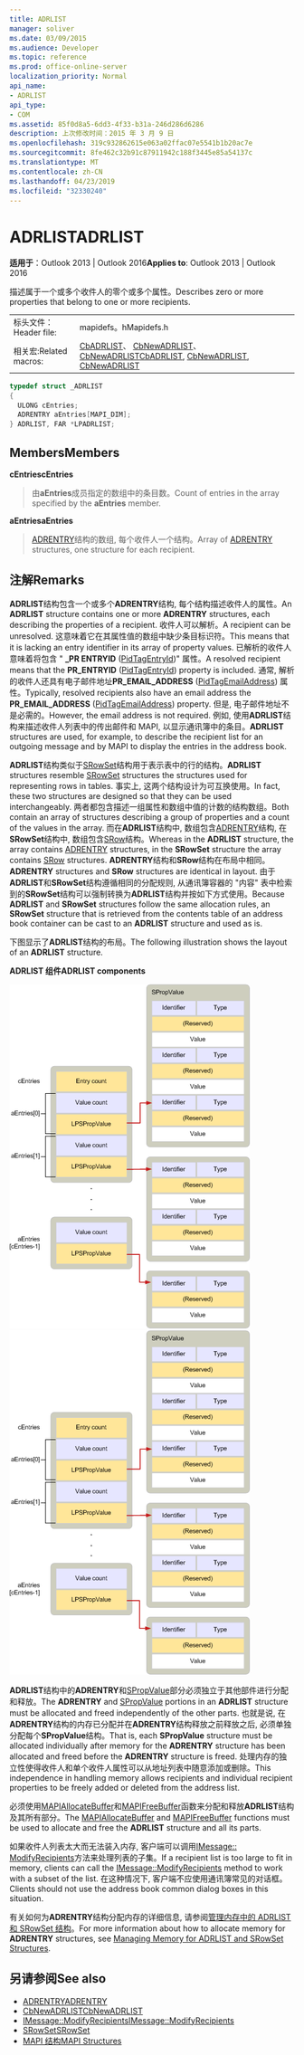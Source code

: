 ```yaml
---
title: ADRLIST
manager: soliver
ms.date: 03/09/2015
ms.audience: Developer
ms.topic: reference
ms.prod: office-online-server
localization_priority: Normal
api_name:
- ADRLIST
api_type:
- COM
ms.assetid: 85f0d8a5-6dd3-4f33-b31a-246d286d6286
description: 上次修改时间：2015 年 3 月 9 日
ms.openlocfilehash: 319c932862615e063a02ffac07e5541b1b20ac7e
ms.sourcegitcommit: 8fe462c32b91c87911942c188f3445e85a54137c
ms.translationtype: MT
ms.contentlocale: zh-CN
ms.lasthandoff: 04/23/2019
ms.locfileid: "32330240"
---
```

# <a name="adrlist"></a><span data-ttu-id="fdb59-103">ADRLIST</span><span class="sxs-lookup"><span data-stu-id="fdb59-103">ADRLIST</span></span>

<span data-ttu-id="fdb59-104">**适用于**：Outlook 2013 | Outlook 2016</span><span class="sxs-lookup"><span data-stu-id="fdb59-104">**Applies to**: Outlook 2013 | Outlook 2016</span></span> 
  
<span data-ttu-id="fdb59-105">描述属于一个或多个收件人的零个或多个属性。</span><span class="sxs-lookup"><span data-stu-id="fdb59-105">Describes zero or more properties that belong to one or more recipients.</span></span> 
  
|||
|:-----|:-----|
|<span data-ttu-id="fdb59-106">标头文件：</span><span class="sxs-lookup"><span data-stu-id="fdb59-106">Header file:</span></span>  <br/> |<span data-ttu-id="fdb59-107">mapidefs。h</span><span class="sxs-lookup"><span data-stu-id="fdb59-107">Mapidefs.h</span></span>  <br/> |
|<span data-ttu-id="fdb59-108">相关宏:</span><span class="sxs-lookup"><span data-stu-id="fdb59-108">Related macros:</span></span>  <br/> |<span data-ttu-id="fdb59-109">[CbADRLIST](cbadrlist.md)、 [CbNewADRLIST](cbnewadrlist.md)、 [CbNewADRLIST](cbnewadrlist.md)</span><span class="sxs-lookup"><span data-stu-id="fdb59-109">[CbADRLIST](cbadrlist.md), [CbNewADRLIST](cbnewadrlist.md), [CbNewADRLIST](cbnewadrlist.md)</span></span> <br/> |
   
```cpp
typedef struct _ADRLIST
{
  ULONG cEntries;
  ADRENTRY aEntries[MAPI_DIM];
} ADRLIST, FAR *LPADRLIST;

```

## <a name="members"></a><span data-ttu-id="fdb59-110">Members</span><span class="sxs-lookup"><span data-stu-id="fdb59-110">Members</span></span>

<span data-ttu-id="fdb59-111">**cEntries**</span><span class="sxs-lookup"><span data-stu-id="fdb59-111">**cEntries**</span></span>
  
> <span data-ttu-id="fdb59-112">由**aEntries**成员指定的数组中的条目数。</span><span class="sxs-lookup"><span data-stu-id="fdb59-112">Count of entries in the array specified by the **aEntries** member.</span></span> 
    
<span data-ttu-id="fdb59-113">**aEntries**</span><span class="sxs-lookup"><span data-stu-id="fdb59-113">**aEntries**</span></span>
  
> <span data-ttu-id="fdb59-114">[ADRENTRY](adrentry.md)结构的数组, 每个收件人一个结构。</span><span class="sxs-lookup"><span data-stu-id="fdb59-114">Array of [ADRENTRY](adrentry.md) structures, one structure for each recipient.</span></span> 
    
## <a name="remarks"></a><span data-ttu-id="fdb59-115">注解</span><span class="sxs-lookup"><span data-stu-id="fdb59-115">Remarks</span></span>

<span data-ttu-id="fdb59-116">**ADRLIST**结构包含一个或多个**ADRENTRY**结构, 每个结构描述收件人的属性。</span><span class="sxs-lookup"><span data-stu-id="fdb59-116">An **ADRLIST** structure contains one or more **ADRENTRY** structures, each describing the properties of a recipient.</span></span> <span data-ttu-id="fdb59-117">收件人可以解析。</span><span class="sxs-lookup"><span data-stu-id="fdb59-117">A recipient can be unresolved.</span></span> <span data-ttu-id="fdb59-118">这意味着它在其属性值的数组中缺少条目标识符。</span><span class="sxs-lookup"><span data-stu-id="fdb59-118">This means that it is lacking an entry identifier in its array of property values.</span></span> <span data-ttu-id="fdb59-119">已解析的收件人意味着将包含 " **\_PR ENTRYID** ([PidTagEntryId](pidtagentryid-canonical-property.md))" 属性。</span><span class="sxs-lookup"><span data-stu-id="fdb59-119">A resolved recipient means that the **PR\_ENTRYID** ([PidTagEntryId](pidtagentryid-canonical-property.md)) property is included.</span></span> <span data-ttu-id="fdb59-120">通常, 解析的收件人还具有电子邮件地址**PR_EMAIL_ADDRESS** ([PidTagEmailAddress](pidtagemailaddress-canonical-property.md)) 属性。</span><span class="sxs-lookup"><span data-stu-id="fdb59-120">Typically, resolved recipients also have an email address the **PR_EMAIL_ADDRESS** ([PidTagEmailAddress](pidtagemailaddress-canonical-property.md)) property.</span></span> <span data-ttu-id="fdb59-121">但是, 电子邮件地址不是必需的。</span><span class="sxs-lookup"><span data-stu-id="fdb59-121">However, the email address is not required.</span></span> <span data-ttu-id="fdb59-122">例如, 使用**ADRLIST**结构来描述收件人列表中的传出邮件和 MAPI, 以显示通讯簿中的条目。</span><span class="sxs-lookup"><span data-stu-id="fdb59-122">**ADRLIST** structures are used, for example, to describe the recipient list for an outgoing message and by MAPI to display the entries in the address book.</span></span> 
  
<span data-ttu-id="fdb59-123">**ADRLIST**结构类似于[SRowSet](srowset.md)结构用于表示表中的行的结构。</span><span class="sxs-lookup"><span data-stu-id="fdb59-123">**ADRLIST** structures resemble [SRowSet](srowset.md) structures the structures used for representing rows in tables.</span></span> <span data-ttu-id="fdb59-124">事实上, 这两个结构设计为可互换使用。</span><span class="sxs-lookup"><span data-stu-id="fdb59-124">In fact, these two structures are designed so that they can be used interchangeably.</span></span> <span data-ttu-id="fdb59-125">两者都包含描述一组属性和数组中值的计数的结构数组。</span><span class="sxs-lookup"><span data-stu-id="fdb59-125">Both contain an array of structures describing a group of properties and a count of the values in the array.</span></span> <span data-ttu-id="fdb59-126">而在**ADRLIST**结构中, 数组包含[ADRENTRY](adrentry.md)结构, 在**SRowSet**结构中, 数组包含[SRow](srow.md)结构。</span><span class="sxs-lookup"><span data-stu-id="fdb59-126">Whereas in the **ADRLIST** structure, the array contains [ADRENTRY](adrentry.md) structures, in the **SRowSet** structure the array contains [SRow](srow.md) structures.</span></span> <span data-ttu-id="fdb59-127">**ADRENTRY**结构和**SRow**结构在布局中相同。</span><span class="sxs-lookup"><span data-stu-id="fdb59-127">**ADRENTRY** structures and **SRow** structures are identical in layout.</span></span> <span data-ttu-id="fdb59-128">由于**ADRLIST**和**SRowSet**结构遵循相同的分配规则, 从通讯簿容器的 "内容" 表中检索到的**SRowSet**结构可以强制转换为**ADRLIST**结构并按如下方式使用。</span><span class="sxs-lookup"><span data-stu-id="fdb59-128">Because **ADRLIST** and **SRowSet** structures follow the same allocation rules, an **SRowSet** structure that is retrieved from the contents table of an address book container can be cast to an **ADRLIST** structure and used as is.</span></span> 
  
<span data-ttu-id="fdb59-129">下图显示了**ADRLIST**结构的布局。</span><span class="sxs-lookup"><span data-stu-id="fdb59-129">The following illustration shows the layout of an **ADRLIST** structure.</span></span> 
  
<span data-ttu-id="fdb59-130">**ADRLIST 组件**</span><span class="sxs-lookup"><span data-stu-id="fdb59-130">**ADRLIST components**</span></span>
  
<span data-ttu-id="fdb59-131">![ADRLIST 组件](media/amapi_18.gif "ADRLIST 组件")</span><span class="sxs-lookup"><span data-stu-id="fdb59-131">![ADRLIST components](media/amapi_18.gif "ADRLIST components")</span></span>
  
<span data-ttu-id="fdb59-132">**ADRLIST**结构中的**ADRENTRY**和[SPropValue](spropvalue.md)部分必须独立于其他部件进行分配和释放。</span><span class="sxs-lookup"><span data-stu-id="fdb59-132">The **ADRENTRY** and [SPropValue](spropvalue.md) portions in an **ADRLIST** structure must be allocated and freed independently of the other parts.</span></span> <span data-ttu-id="fdb59-133">也就是说, 在**ADRENTRY**结构的内存已分配并在**ADRENTRY**结构释放之前释放之后, 必须单独分配每个**SPropValue**结构。</span><span class="sxs-lookup"><span data-stu-id="fdb59-133">That is, each **SPropValue** structure must be allocated individually after memory for the **ADRENTRY** structure has been allocated and freed before the **ADRENTRY** structure is freed.</span></span> <span data-ttu-id="fdb59-134">处理内存的独立性使得收件人和单个收件人属性可以从地址列表中随意添加或删除。</span><span class="sxs-lookup"><span data-stu-id="fdb59-134">This independence in handling memory allows recipients and individual recipient properties to be freely added or deleted from the address list.</span></span> 
  
<span data-ttu-id="fdb59-135">必须使用[MAPIAllocateBuffer](mapiallocatebuffer.md)和[MAPIFreeBuffer](mapifreebuffer.md)函数来分配和释放**ADRLIST**结构及其所有部分。</span><span class="sxs-lookup"><span data-stu-id="fdb59-135">The [MAPIAllocateBuffer](mapiallocatebuffer.md) and [MAPIFreeBuffer](mapifreebuffer.md) functions must be used to allocate and free the **ADRLIST** structure and all its parts.</span></span> 
  
<span data-ttu-id="fdb59-136">如果收件人列表太大而无法装入内存, 客户端可以调用[IMessage:: ModifyRecipients](imessage-modifyrecipients.md)方法来处理列表的子集。</span><span class="sxs-lookup"><span data-stu-id="fdb59-136">If a recipient list is too large to fit in memory, clients can call the [IMessage::ModifyRecipients](imessage-modifyrecipients.md) method to work with a subset of the list.</span></span> <span data-ttu-id="fdb59-137">在这种情况下, 客户端不应使用通讯簿常见的对话框。</span><span class="sxs-lookup"><span data-stu-id="fdb59-137">Clients should not use the address book common dialog boxes in this situation.</span></span> 
  
<span data-ttu-id="fdb59-138">有关如何为**ADRENTRY**结构分配内存的详细信息, 请参阅[管理内存中的 ADRLIST 和 SRowSet 结构](managing-memory-for-adrlist-and-srowset-structures.md)。</span><span class="sxs-lookup"><span data-stu-id="fdb59-138">For more information about how to allocate memory for **ADRENTRY** structures, see [Managing Memory for ADRLIST and SRowSet Structures](managing-memory-for-adrlist-and-srowset-structures.md).</span></span> 
  
## <a name="see-also"></a><span data-ttu-id="fdb59-139">另请参阅</span><span class="sxs-lookup"><span data-stu-id="fdb59-139">See also</span></span>

- [<span data-ttu-id="fdb59-140">ADRENTRY</span><span class="sxs-lookup"><span data-stu-id="fdb59-140">ADRENTRY</span></span>](adrentry.md)  
- [<span data-ttu-id="fdb59-141">CbNewADRLIST</span><span class="sxs-lookup"><span data-stu-id="fdb59-141">CbNewADRLIST</span></span>](cbnewadrlist.md) 
- [<span data-ttu-id="fdb59-142">IMessage::ModifyRecipients</span><span class="sxs-lookup"><span data-stu-id="fdb59-142">IMessage::ModifyRecipients</span></span>](imessage-modifyrecipients.md) 
- [<span data-ttu-id="fdb59-143">SRowSet</span><span class="sxs-lookup"><span data-stu-id="fdb59-143">SRowSet</span></span>](srowset.md)
- [<span data-ttu-id="fdb59-144">MAPI 结构</span><span class="sxs-lookup"><span data-stu-id="fdb59-144">MAPI Structures</span></span>](mapi-structures.md)

